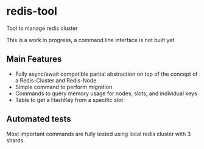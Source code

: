 # redis-tool
Tool to manage redis cluster


This is a work in progress, a command line interface is not built yet


## Main Features

- Fully async/await compatible partial abstraction on top of the concept of a Redis-Cluster and Redis-Node
- Simple command to perform migration
- Commands to query memory usage for nodes, slots, and individual keys
- Table to get a HashKey from a specific slot

## Automated tests

Most important commands are fully tested using local redis cluster with 3 shards.




